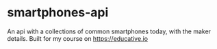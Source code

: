 # smartphones-api
An api with a collections of common smartphones today, with the maker details. Built for my course on https://educative.io
